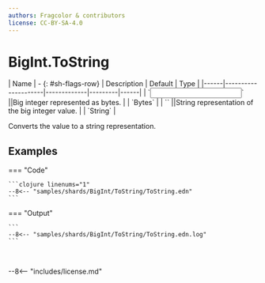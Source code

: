```yaml
---
authors: Fragcolor & contributors
license: CC-BY-SA-4.0
---
```



# BigInt.ToString

<div class="sh-parameters" markdown="1">
| Name | - {: #sh-flags-row} | Description | Default | Type |
|------|---------------------|-------------|---------|------|
| `<input>` ||Big integer represented as bytes. | | `Bytes` |
| `<output>` ||String representation of the big integer value. | | `String` |

</div>

Converts the value to a string representation.

## Examples

=== "Code"

    ```clojure linenums="1"
    --8<-- "samples/shards/BigInt/ToString/ToString.edn"
    ```

=== "Output"

    ```
    --8<-- "samples/shards/BigInt/ToString/ToString.edn.log"
    ```
&nbsp;

--8<-- "includes/license.md"
